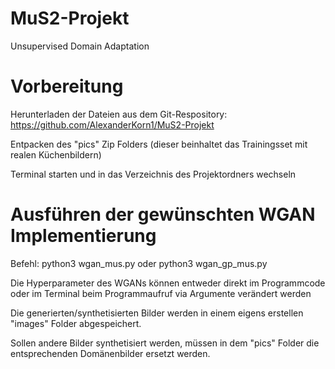 # MuS2-Projekt
Unsupervised Domain Adaptation


# Vorbereitung

Herunterladen der Dateien aus dem Git-Respository: https://github.com/AlexanderKorn1/MuS2-Projekt

Entpacken des "pics" Zip Folders (dieser beinhaltet das Trainingsset mit realen Küchenbildern)

Terminal starten und in das Verzeichnis des Projektordners wechseln


# Ausführen der gewünschten WGAN Implementierung

Befehl: python3 wgan_mus.py oder python3 wgan_gp_mus.py

Die Hyperparameter des WGANs können entweder direkt im Programmcode oder im Terminal beim Programmaufruf via Argumente verändert werden

Die generierten/synthetisierten Bilder werden in einem eigens erstellen "images" Folder abgespeichert.

Sollen andere Bilder synthetisiert werden, müssen in dem "pics" Folder die entsprechenden Domänenbilder ersetzt werden.